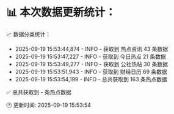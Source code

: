 📊 本次数据更新统计：
==========================

📈 数据分类统计：
- 2025-09-19 15:53:44,874 - INFO - 获取到 热点资讯 43 条数据
- 2025-09-19 15:53:47,227 - INFO - 获取到 今日热点 21 条数据
- 2025-09-19 15:53:49,277 - INFO - 获取到 公社热帖 30 条数据
- 2025-09-19 15:53:51,943 - INFO - 获取到 财经日历 69 条数据
- 2025-09-19 15:53:54,199 - INFO - 总共获取到 163 条热点数据

✅ 总共获取到 - 条热点数据

🕐 更新时间: 2025-09-19 15:53:54
